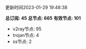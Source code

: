 更新时间2023-01-29 19:48:38

**总订阅: 45**
**总节点: 665**
**有效节点: 101**
- v2ray节点: 95
- trojan节点: 4
- ss节点: 2
